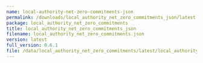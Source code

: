 ```yaml
---
name: local-authority-net-zero-commitments-json
permalink: /downloads/local_authority_net_zero_commitments_json/latest
package: local_authority_net_zero_commitments
title: local_authority_net_zero_commitments_json
filename: local_authority_net_zero_commitments.json
version: latest
full_version: 0.6.1
file: /data/local_authority_net_zero_commitments/latest/local_authority_net_zero_commitments.json
---
```

